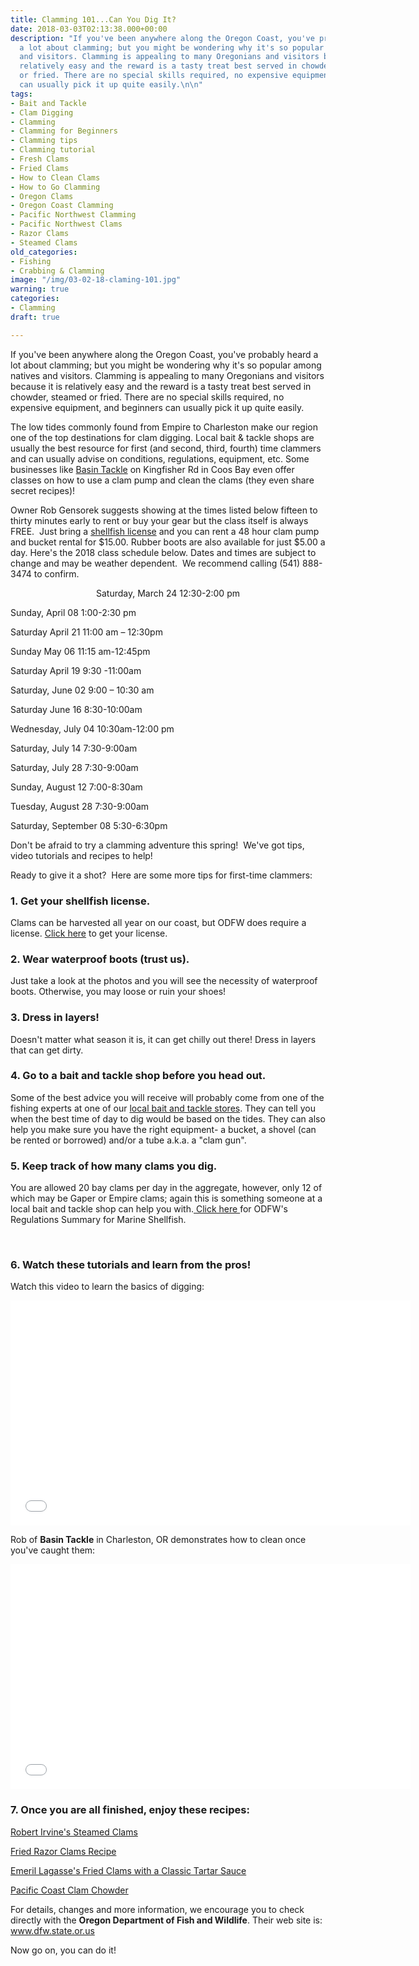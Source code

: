 ```yaml
---
title: Clamming 101...Can You Dig It?
date: 2018-03-03T02:13:38.000+00:00
description: "If you've been anywhere along the Oregon Coast, you've probably heard
  a lot about clamming; but you might be wondering why it's so popular among natives
  and visitors. Clamming is appealing to many Oregonians and visitors because it is
  relatively easy and the reward is a tasty treat best served in chowder, steamed
  or fried. There are no special skills required, no expensive equipment, and beginners
  can usually pick it up quite easily.\n\n"
tags:
- Bait and Tackle
- Clam Digging
- Clamming
- Clamming for Beginners
- Clamming tips
- Clamming tutorial
- Fresh Clams
- Fried Clams
- How to Clean Clams
- How to Go Clamming
- Oregon Clams
- Oregon Coast Clamming
- Pacific Northwest Clamming
- Pacific Northwest Clams
- Razor Clams
- Steamed Clams
old_categories:
- Fishing
- Crabbing & Clamming
image: "/img/03-02-18-claming-101.jpg"
warning: true
categories:
- Clamming
draft: true

---
```

If you've been anywhere along the Oregon Coast, you've probably heard a lot about clamming; but you might be wondering why it's so popular among natives and visitors. Clamming is appealing to many Oregonians and visitors because it is relatively easy and the reward is a tasty treat best served in chowder, steamed or fried. There are no special skills required, no expensive equipment, and beginners can usually pick it up quite easily.



The low tides commonly found from Empire to Charleston make our region one of the top destinations for clam digging. Local bait &amp; tackle shops are usually the best resource for first (and second, third, fourth) time clammers and can usually advise on conditions, regulations, equipment, etc. Some businesses like <a href="https://www.facebook.com/basintacklecharleston/">Basin Tackle</a> on Kingfisher Rd in Coos Bay even offer classes on how to use a clam pump and clean the clams (they even share secret recipes)!



Owner Rob Gensorek suggests showing at the times listed below fifteen to thirty minutes early to rent or buy your gear but the class itself is always FREE.  Just bring a <a href="http://oregonsadventurecoast.com/travelers-guide/fishing-license-requirements/" target="_blank" rel="noopener noreferrer">shellfish license</a> and you can rent a 48 hour clam pump and bucket rental for $15.00. Rubber boots are also available for just $5.00 a day. Here's the 2018 class schedule below. Dates and times are subject to change and may be weather dependent.  We recommend calling (541) 888-3474 to confirm.

<p style="text-align: center;">Saturday, March 24 12:30-2:00 pm

Sunday, April 08 1:00-2:30 pm

Saturday April 21 11:00 am – 12:30pm

Sunday May 06 11:15 am-12:45pm

Saturday April 19 9:30 -11:00am

Saturday, June 02 9:00 – 10:30 am

Saturday June 16 8:30-10:00am

Wednesday, July 04 10:30am-12:00 pm

Saturday, July 14 7:30-9:00am

Saturday, July 28 7:30-9:00am

Sunday, August 12 7:00-8:30am

Tuesday, August 28 7:30-9:00am

Saturday, September 08 5:30-6:30pm</p>





Don't be afraid to try a clamming adventure this spring!  We've got tips, video tutorials and recipes to help!



Ready to give it a shot?  Here are some more tips for first-time clammers:

<h3>1. Get your shellfish license.</h3>

Clams can be harvested all year on our coast, but ODFW does require a license. <a href="http://www.dfw.state.or.us/resources/licenses_regs/shellfish.asp" target="_blank" rel="noopener noreferrer">Click here</a> to get your license.

<h3>2. Wear waterproof boots (trust us).</h3>

Just take a look at the photos and you will see the necessity of waterproof boots. Otherwise, you may loose or ruin your shoes!

<h3>3. Dress in layers!</h3>

Doesn't matter what season it is, it can get chilly out there! Dress in layers that can get dirty.

<h3>4. Go to a bait and tackle shop before you head out.</h3>

Some of the best advice you will receive will probably come from one of the fishing experts at one of our <a href="http://oregonsadventurecoast.com/travelers-guide/fishing-license-requirements/#baitshops" target="_blank" rel="noopener noreferrer">local bait and tackle stores</a>. They can tell you when the best time of day to dig would be based on the tides. They can also help you make sure you have the right equipment- a bucket, a shovel (can be rented or borrowed) and/or a tube a.k.a. a "clam gun".

<h3>5. Keep track of how many clams you dig.</h3>

You are allowed 20 bay clams per day in the aggregate, however, only 12 of which may be Gaper or Empire clams; again this is something someone at a local bait and tackle shop can help you with.<a href="http://www.dfw.state.or.us/mrp/shellfish/regulations.asp" target="_blank" rel="noopener noreferrer"> Click here </a>for ODFW's Regulations Summary for Marine Shellfish.



&nbsp;

<h3>6. Watch these tutorials and learn from the pros!</h3>

Watch this video to learn the basics of digging:

<iframe src="//www.youtube.com/embed/caRg6WqgrcI?list=UUJ11uO50ZPgtQthnt2FU45g" width="640" height="360" frameborder="0" allowfullscreen="allowfullscreen"></iframe>



Rob of <strong>Basin Tackle</strong> in Charleston, OR demonstrates how to clean once you've caught them:

<iframe src="//www.youtube.com/embed/0IhTxbZrPXs?list=UUJ11uO50ZPgtQthnt2FU45g" width="640" height="360" frameborder="0" allowfullscreen="allowfullscreen"></iframe>

<h3>7. Once you are all finished, enjoy these recipes:</h3>

<a href="http://www.foodnetwork.com/recipes/steamed-clams-recipe.html" target="_blank" rel="noopener noreferrer">Robert Irvine's Steamed Clams </a>

<a href="http://whatscookingamerica.net/ClamsFried.htm" target="_blank" rel="noopener noreferrer">Fried Razor Clams Recipe </a>

<a href="http://www.foodnetwork.com/recipes/emeril-lagasse/fried-clams-with-a-classic-tartar-sauce-recipe.html?oc=linkback" target="_blank" rel="noopener noreferrer">Emeril Lagasse's Fried Clams with a Classic Tartar Sauce </a>

<a href="http://www.wiveswithknives.net/2011/11/15/pacific-coast-clam-chowder/" target="_blank" rel="noopener noreferrer">Pacific Coast Clam Chowder </a>



For details, changes and more information, we encourage you to check directly with the <strong>Oregon Department of Fish and Wildlife</strong>. Their web site is: <a href="http://www.dfw.state.or.us/" target="_blank" rel="noopener noreferrer">www.dfw.state.or.us</a>



Now go on, you can do it!